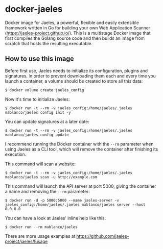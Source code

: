 # docker-jaeles

Docker image for Jaeles, a powerful, flexible and easily extensible framework written in Go for building your own Web Application Scanner (<https://jaeles-project.github.io/>). This is a multistage Docker image that first compiles the Golang source code and then builds an image from scratch that hosts the resulting executable.

## How to use this image

Before first use, Jaeles needs to initialize its configuration, plugins and signatures. In order to prevent downloading them each and every time you launch a container, a volume should be created to store all this data:

    $ docker volume create jaeles_config

Now it's time to initialize Jaeles:

    $ docker run -t --rm -v jaeles_config:/home/jaeles/.jaeles mablanco/jaeles config init -y

You can update signatures at a later date:

    $ docker run -t --rm -v jaeles_config:/home/jaeles/.jaeles mablanco/jaeles config update

I recommend running the Docker container with the `--rm` parameter when using Jaeles as a CLI tool, which will remove the container after finishing its execution.

This command will scan a website:

    $ docker run -t --rm -v jaeles_config:/home/jaeles/.jaeles mablanco/jaeles scan -u http://example.com

This command will launch the API server at port 5000, giving the container a name and removing the `--rm` parameter:

    $ docker run -d -p 5000:5000 --name jaeles-server -v jaeles_config:/home/jaeles/.jaeles mablanco/jaeles server --host 0.0.0.0

You can have a look at Jaeles' inline help like this:

    $ docker run --rm mablanco/jaeles

There are more usage examples at <https://github.com/jaeles-project/jaeles#usage>
